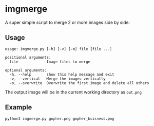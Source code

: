 # imgmerge
A super simple script to merge 2 or more images side by side.

## Usage
```
usage: imgmerge.py [-h] [-v] [-o] file [file ...]

positional arguments:
  file             Image files to merge

optional arguments:
  -h, --help       show this help message and exit
  -v, --vertical   Merge the images vertically
  -o, --overwrite  Overwrite the first image and delete all others
```

The output image will be in the current working directory as `out.png`

## Example
```
python3 imgmerge.py gopher.png gopher_buisness.png
```